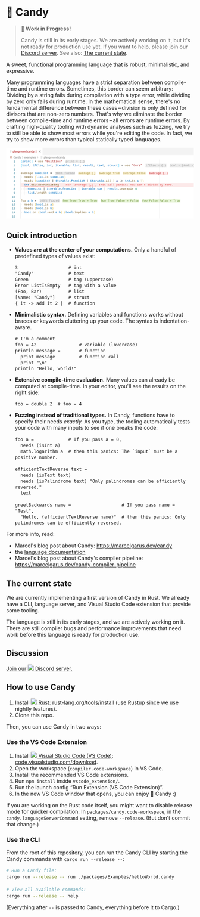 # 🍭 Candy

> **🚧 Work in Progress!**
>
> Candy is still in its early stages.
> We are actively working on it, but it's not ready for production use yet.
> If you want to help, please join our [Discord server].
> See also: [The current state](#the-current-state).

A sweet, functional programming language that is robust, minimalistic, and expressive.

Many programming languages have a strict separation between compile-time and runtime errors.
Sometimes, this border can seem arbitrary:
Dividing by a string fails during compilation with a type error, while dividing by zero only fails during runtime.
In the mathematical sense, there's no fundamental difference between these cases – division is only defined for divisors that are non-zero numbers.
That's why we eliminate the border between compile-time and runtime errors – all errors are runtime errors.
By crafting high-quality tooling with dynamic analyses such as fuzzing, we try to still be able to show most errors while you're editing the code.
In fact, we try to show more errors than typical statically typed languages.

![Candy in VS Code](screenshot.png)

## Quick introduction

- **Values are at the center of your computations.**
  Only a handful of predefined types of values exist:

  ```candy
  3                   # int
  "Candy"             # text
  Green               # tag (uppercase)
  Error ListIsEmpty   # tag with a value
  (Foo, Bar)          # list
  [Name: "Candy"]     # struct
  { it -> add it 2 }  # function
  ```

- **Minimalistic syntax.**
  Defining variables and functions works without braces or keywords cluttering up your code.
  The syntax is indentation-aware.

  ```candy
  # I'm a comment
  foo = 42                # variable (lowercase)
  println message =       # function
    print message         # function call
    print "\n"
  println "Hello, world!"
  ```

- **Extensive compile-time evaluation.**
  Many values can already be computed at compile-time.
  In your editor, you'll see the results on the right side:

  ```candy
  foo = double 2  # foo = 4
  ```

- **Fuzzing instead of traditional types.**
  In Candy, functions have to specify their needs _exactly._
  As you type, the tooling automatically tests your code with many inputs to see if one breaks the code:

  ```candy
  foo a =             # If you pass a = 0,
    needs (isInt a)
    math.logarithm a  # then this panics: The `input` must be a positive number.

  efficientTextReverse text =
    needs (isText text)
    needs (isPalindrome text) "Only palindromes can be efficiently reversed."
    text

  greetBackwards name =                   # If you pass name = "Test",
    "Hello, {efficientTextReverse name}"  # then this panics: Only palindromes can be efficiently reversed.
  ```

For more info, read:

- Marcel's blog post about Candy: https://marcelgarus.dev/candy
- the [language documentation](language.md)
- Marcel's blog post about Candy's compiler pipeline: https://marcelgarus.dev/candy-compiler-pipeline

## The current state

We are currently implementing a first version of Candy in Rust.
We already have a CLI, language server, and Visual Studio Code extension that provide some tooling.

The language is still in its early stages, and we are actively working on it.
There are still compiler bugs and performance improvements that need work before this language is ready for production use.

## Discussion

[Join our <img height="12" src="https://github.com/candy-lang/candy/assets/19330937/baf90ce0-1d0a-4279-92fa-1c360cd28b38"> Discord server.][Discord server]

## How to use Candy

1. Install [<img height="16" src="https://rust-lang.org/static/images/favicon.svg"> Rust](https://rust-lang.org): [rust-lang.org/tools/install](https://rust-lang.org/tools/install) (use Rustup since we use nightly features).
2. Clone this repo.

Then, you can use Candy in two ways:

### Use the VS Code Extension

1. Install [<img height="16" src="https://code.visualstudio.com/favicon.ico"> Visual Studio Code (VS Code)](https://code.visualstudio.com): [code.visualstudio.com/download](https://code.visualstudio.com/download).
2. Open the workspace (`compiler.code-workspace`) in VS Code.
3. Install the recommended VS Code extensions.
4. Run `npm install` inside `vscode_extension/`.
5. Run the launch config “Run Extension (VS Code Extension)”.
6. In the new VS Code window that opens, you can enjoy 🍭 Candy :)

If you are working on the Rust code itself, you might want to disable release mode for quicker compilation:
In `packages/candy.code-workspace`, in the `candy.languageServerCommand` setting, remove `--release`.
(But don't commit that change.)

### Use the CLI

From the root of this repository, you can run the Candy CLI by starting the Candy commands with `cargo run --release --`:

```sh
# Run a Candy file:
cargo run --release -- run ./packages/Examples/helloWorld.candy

# View all available commands:
cargo run --release -- help
```

(Everything after `--` is passed to Candy, everything before it to Cargo.)

[Discord server]: https://discord.gg/5Vr4eAJ7gU
